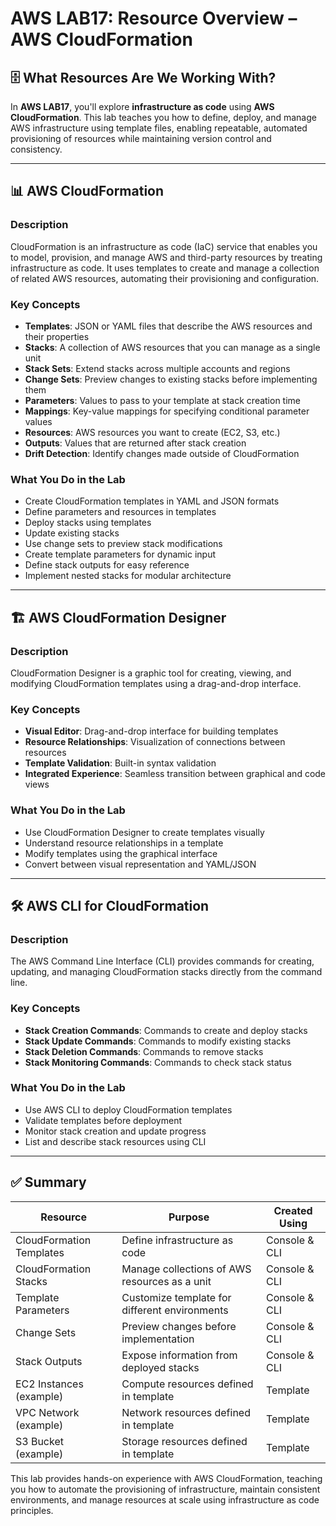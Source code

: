 # AWS LAB17: Resource Overview – AWS CloudFormation

## 🗄️ What Resources Are We Working With?

In **AWS LAB17**, you'll explore **infrastructure as code** using **AWS CloudFormation**. This lab teaches you how to define, deploy, and manage AWS infrastructure using template files, enabling repeatable, automated provisioning of resources while maintaining version control and consistency.

---

## 📊 AWS CloudFormation

### Description
CloudFormation is an infrastructure as code (IaC) service that enables you to model, provision, and manage AWS and third-party resources by treating infrastructure as code. It uses templates to create and manage a collection of related AWS resources, automating their provisioning and configuration.

### Key Concepts
- **Templates**: JSON or YAML files that describe the AWS resources and their properties
- **Stacks**: A collection of AWS resources that you can manage as a single unit
- **Stack Sets**: Extend stacks across multiple accounts and regions
- **Change Sets**: Preview changes to existing stacks before implementing them
- **Parameters**: Values to pass to your template at stack creation time
- **Mappings**: Key-value mappings for specifying conditional parameter values
- **Resources**: AWS resources you want to create (EC2, S3, etc.)
- **Outputs**: Values that are returned after stack creation
- **Drift Detection**: Identify changes made outside of CloudFormation

### What You Do in the Lab
- Create CloudFormation templates in YAML and JSON formats
- Define parameters and resources in templates
- Deploy stacks using templates
- Update existing stacks
- Use change sets to preview stack modifications
- Create template parameters for dynamic input
- Define stack outputs for easy reference
- Implement nested stacks for modular architecture

---

## 🏗️ AWS CloudFormation Designer

### Description
CloudFormation Designer is a graphic tool for creating, viewing, and modifying CloudFormation templates using a drag-and-drop interface.

### Key Concepts
- **Visual Editor**: Drag-and-drop interface for building templates
- **Resource Relationships**: Visualization of connections between resources
- **Template Validation**: Built-in syntax validation
- **Integrated Experience**: Seamless transition between graphical and code views

### What You Do in the Lab
- Use CloudFormation Designer to create templates visually
- Understand resource relationships in a template
- Modify templates using the graphical interface
- Convert between visual representation and YAML/JSON

---

## 🛠️ AWS CLI for CloudFormation

### Description
The AWS Command Line Interface (CLI) provides commands for creating, updating, and managing CloudFormation stacks directly from the command line.

### Key Concepts
- **Stack Creation Commands**: Commands to create and deploy stacks
- **Stack Update Commands**: Commands to modify existing stacks
- **Stack Deletion Commands**: Commands to remove stacks
- **Stack Monitoring Commands**: Commands to check stack status

### What You Do in the Lab
- Use AWS CLI to deploy CloudFormation templates
- Validate templates before deployment
- Monitor stack creation and update progress
- List and describe stack resources using CLI

---

## ✅ Summary

| Resource                   | Purpose                                              | Created Using    |
|----------------------------|------------------------------------------------------|------------------|
| CloudFormation Templates   | Define infrastructure as code                        | Console & CLI    |
| CloudFormation Stacks      | Manage collections of AWS resources as a unit        | Console & CLI    |
| Template Parameters        | Customize template for different environments        | Console & CLI    |
| Change Sets                | Preview changes before implementation                | Console & CLI    |
| Stack Outputs              | Expose information from deployed stacks              | Console & CLI    |
| EC2 Instances (example)    | Compute resources defined in template                | Template         |
| VPC Network (example)      | Network resources defined in template                | Template         |
| S3 Bucket (example)        | Storage resources defined in template                | Template         |

This lab provides hands-on experience with AWS CloudFormation, teaching you how to automate the provisioning of infrastructure, maintain consistent environments, and manage resources at scale using infrastructure as code principles. 